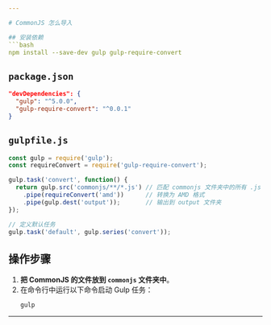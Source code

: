 ```yaml
---

# CommonJS 怎么导入

## 安装依赖
```bash
npm install --save-dev gulp gulp-require-convert
```

## `package.json`
```json
"devDependencies": {
  "gulp": "^5.0.0",
  "gulp-require-convert": "^0.0.1"
}
```

## `gulpfile.js`
```javascript
const gulp = require('gulp');
const requireConvert = require('gulp-require-convert');

gulp.task('convert', function() {
  return gulp.src('commonjs/**/*.js') // 匹配 commonjs 文件夹中的所有 .js 文件
    .pipe(requireConvert('amd'))      // 转换为 AMD 格式
    .pipe(gulp.dest('output'));       // 输出到 output 文件夹
});

// 定义默认任务
gulp.task('default', gulp.series('convert'));
```

## 操作步骤
1. **把 CommonJS 的文件放到 `commonjs` 文件夹中**。
2. 在命令行中运行以下命令启动 Gulp 任务：
   ```bash
   gulp
   ```

---
```

